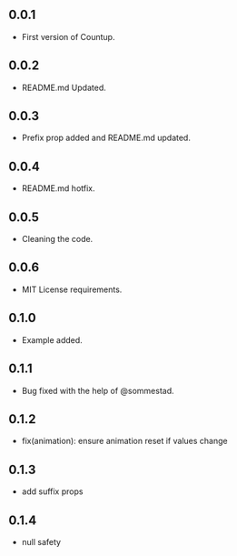 ## 0.0.1

* First version of Countup.

## 0.0.2

* README.md Updated.

## 0.0.3

* Prefix prop added and README.md updated.

## 0.0.4

* README.md hotfix.

## 0.0.5

* Cleaning the code.

## 0.0.6

* MIT License requirements.

## 0.1.0

* Example added.

## 0.1.1

* Bug fixed with the help of @sommestad.

## 0.1.2

* fix(animation): ensure animation reset if values change

## 0.1.3

* add suffix props

## 0.1.4

* null safety
